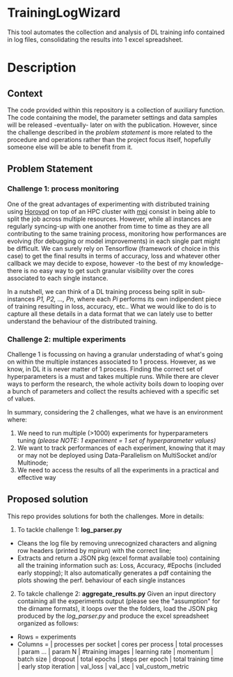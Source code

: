 # TrainingLogWizard
This tool automates the collection and analysis of DL training info contained in log files, consolidating the results into 1 excel spreadsheet.

# Description

## Context
The code provided within this repository is a collection of auxiliary function. The code containing the model, the parameter settings and data samples will be released -eventually- later on with the publication. However, since the challenge described in the *problem statement* is more related to the procedure and operations rather than the project focus itself, hopefully someone else will be able to benefit from it.

## Problem Statement
### Challenge 1: process monitoring
One of the great advantages of experimenting with distributed training using [Horovod](https://github.com/horovod/horovod) on top of an HPC cluster with [mpi](https://www.openmp.org/uncategorized/openmp-40/) consist in being able to split the job across multiple resources. However, while all instances are regularly syncing-up with one another from time to time as they are all contributing to the same training process, monitoring how performances are evolving (for debugging or model improvements) in each single part might be difficult. We can surely rely on Tensorflow (framework of choice in this case) to get the final results in terms of accuracy, loss and whatever other callback we may decide to expose, however -to the best of my knowledge- there is no easy way to get such granular visibility over the cores associated to each single instance.

In a nutshell, we can think of a DL training process being split in sub-instances *P1, P2, ..., Pn*, where each *Pi* performs its own indipendent piece of training resulting in loss, accuracy, etc.. What we would like to do is to capture all these details in a data format that we can lately use to better understand the behaviour of the distributed training.

### Challenge 2: multiple experiments
Challenge 1 is focussing on having a granular understading of what's going on within the multiple instances associated to 1 process.
However, as we know, in DL it is never matter of 1 process. Finding the correct set of hyperparameters is a must and takes multiple runs. While there are clever ways to perform the research, the whole activity boils down to looping over a bunch of parameters and collect the results achieved with a specific set of values.

In summary, considering the 2 challenges, what we have is an environment where:
1) We need to run multiple (>1000) experiments for hyperparameters tuning *(please NOTE: 1 experiment = 1 set of hyperparameter values)*
2) We want to track performances of each experiment, knowing that it may or may not be deployed using Data-Parallelism on MultiSocket and/or Multinode;
3) We need to access the results of all the experiments in a practical and effective way

## Proposed solution
This repo provides solutions for both the challenges. More in details:
1. To tackle challenge 1: __log_parser.py__
  - Cleans the log file by removing unrecognized characters and aligning row headers (printed by mpirun) with the correct line; 
  - Extracts and return a JSON pkg (excel format available too) containing all the training information such as: Loss, Accuracy, #Epochs (included early stopping); It also automatically generates a pdf containing the plots showing the perf. behaviour of each single instances
  
2. To takcle challenge 2: __aggregate_results.py__
Given an input directory containing all the experiments output (please see the "assumption" for the dirname formats), it loops over the the folders, load the JSON pkg produced by the *log_parser.py* and produce the excel spreadsheet organized as follows:
  - Rows = experiments
  - Columns = | processes per socket | cores per process | total processes | param ... | param N |	#training images	| learning rate |	momentum	| batch size | dropout	| total epochs | steps per epoch |	total training time	| early stop iteration	| val_loss	| val_acc	| val_custom_metric
